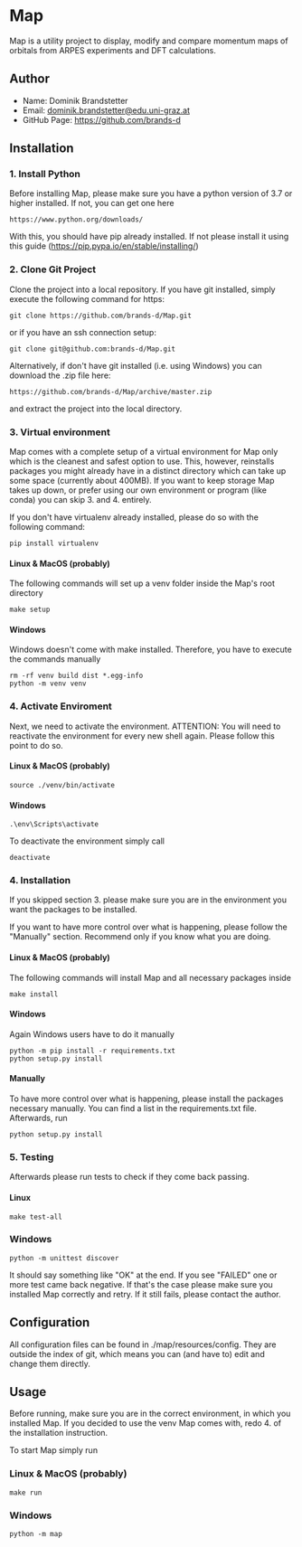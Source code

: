 # Map
Map is a utility project to display, modify and compare momentum maps of
orbitals from ARPES experiments and DFT calculations.


## Author

- Name: Dominik Brandstetter
- Email: dominik.brandstetter@edu.uni-graz.at
- GitHub Page: https://github.com/brands-d


## Installation

### 1. Install Python
Before installing Map, please make sure you have a python version of 3.7
or higher installed. If not, you can get one here

    https://www.python.org/downloads/

With this, you should have pip already installed. If not please install
it using this guide (https://pip.pypa.io/en/stable/installing/)

### 2. Clone Git Project
Clone the project into a local repository. If you have git installed,
simply execute the following command for https:

    git clone https://github.com/brands-d/Map.git

or if you have an ssh connection setup:

    git clone git@github.com:brands-d/Map.git

Alternatively, if don't have git installed (i.e. using Windows) you can
download the .zip file here:

    https://github.com/brands-d/Map/archive/master.zip
    
and extract the project into the local directory.

### 3. Virtual environment
Map comes with a complete setup of a virtual environment for Map only
which is the cleanest and safest option to use. This, however,
reinstalls packages you might already have in a distinct directory
which can take up some space (currently about 400MB).
If you want to keep storage Map takes up down, or prefer using our own
environment or program (like conda) you can skip 3. and 4. entirely.

If you don't have virtualenv already installed, please do so with the
following command:

    pip install virtualenv

#### Linux & MacOS (probably)
The following commands will set up a venv folder inside the Map's root
directory
    
    make setup

#### Windows
Windows doesn't come with make installed. Therefore, you have to execute
the commands manually

    rm -rf venv build dist *.egg-info
    python -m venv venv

### 4. Activate Enviroment
Next, we need to activate the environment. ATTENTION: You will need to
reactivate the environment for every new shell again. Please follow this
point to do so.

#### Linux & MacOS (probably)

    source ./venv/bin/activate
    
#### Windows

    .\env\Scripts\activate

To deactivate the environment simply call

    deactivate
    
### 4. Installation

If you skipped section 3. please make sure you are in the environment
you want the packages to be installed.

If you want to have more control over what is happening, please
follow the "Manually" section. Recommend only if you know what
you are doing.

#### Linux & MacOS (probably)
The following commands will install Map and all necessary packages
inside
    
    make install

#### Windows
Again Windows users have to do it manually

    python -m pip install -r requirements.txt
    python setup.py install

#### Manually

To have more control over what is happening, please install the
packages necessary manually. You can find a list in the
requirements.txt file. Afterwards, run

    python setup.py install
    
### 5. Testing

Afterwards please run tests to check if they come back passing.

#### Linux

    make test-all

### Windows

    python -m unittest discover


It should say something like "OK" at the end. If you see "FAILED"
one or more test came back negative. If that's the case please make
sure you installed Map correctly and retry. If it still fails, please
contact the author.

## Configuration

All configuration files can be found in ./map/resources/config. They are
outside the index of git, which means you can (and have to) edit and
change them directly.

## Usage

Before running, make sure you are in the correct environment, in which
you installed Map. If you decided to use the venv Map comes with, redo
4. of the installation instruction.

To start Map simply run

### Linux & MacOS (probably)
    
    make run
    
### Windows

    python -m map